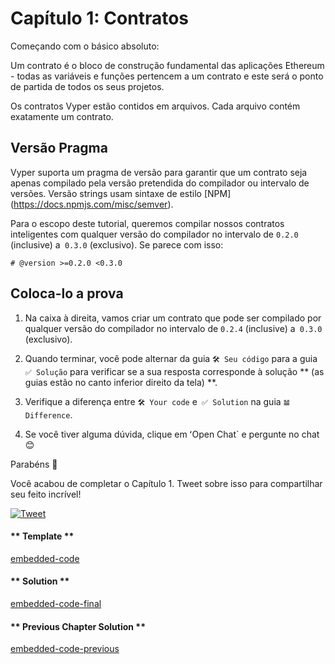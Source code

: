 <!-- Add translation for the following page: https://vyper.fun/#/1/contract_structure
Do NOT change the code below. The below code runs the code editor -->

# Capítulo 1: Contratos

Começando com o básico absoluto:

Um contrato é o bloco de construção fundamental das aplicações Ethereum - todas as variáveis ​​e funções pertencem a um contrato e este será o ponto de partida de todos os seus projetos.

Os contratos Vyper estão contidos em arquivos. Cada arquivo contém exatamente
um contrato.

## Versão Pragma

Vyper suporta um pragma de versão para garantir que um contrato seja apenas
compilado pela versão pretendida do compilador ou intervalo de versões. Versão
strings usam sintaxe de estilo [NPM] (https://docs.npmjs.com/misc/semver).

Para o escopo deste tutorial, queremos compilar nossos contratos inteligentes com qualquer versão do compilador no intervalo de `0.2.0` (inclusive) a` 0.3.0` (exclusivo). Se parece com isso:

```vyper
# @version >=0.2.0 <0.3.0
```

## Coloca-lo a prova

1. Na caixa à direita, vamos criar um contrato que pode ser compilado por qualquer versão do compilador no intervalo de `0.2.4` (inclusive) a` 0.3.0` (exclusivo).

2. Quando terminar, você pode alternar da guia `🛠 Seu código` para a guia` ✅ Solução` para verificar se a sua resposta corresponde à solução ** (as guias estão no canto inferior direito da tela) **.

3. Verifique a diferença entre `🛠 Your code` e` ✅ Solution` na guia `𝌡 Difference`.

4. Se você tiver alguma dúvida, clique em ʻOpen Chat` e pergunte no chat 😊

Parabéns 🎉

Você acabou de completar o Capítulo 1. Tweet sobre isso para compartilhar seu feito incrível!

[![Tweet](https://img.shields.io/twitter/url?style=social&url=https%3A%2F%2Fvyper.fun%2F%23%2F1%2Fcontract_structure)](https://twitter.com/intent/tweet?hashtags=VyperFun&ref_src=twsrc%5Etfw&text=I%20just%20completed%20Chapter%201%20of%20%40VyperFun%3A%20Create%20your%20Pok%C3%A9mon%20on%20blockchain%20using%20%40vyperlang%20%F0%9F%98%8E%20&tw_p=tweetbutton&url=https%3A%2F%2Fvyper.fun%2F%23%2F1%2Fcontract_structure)

<!-- tabs:start -->

#### ** Template **

[embedded-code](../../assets/1/1.1-template-code.vy ':include :type=code embed-template')

#### ** Solution **

[embedded-code-final](../../assets/1/1.1-finished-code.vy ':include :type=code embed-final')

#### ** Previous Chapter Solution **

[embedded-code-previous](../../assets/1/1.0-finished-code.vy ':include :type=code embed-previous')

<!-- tabs:end -->
